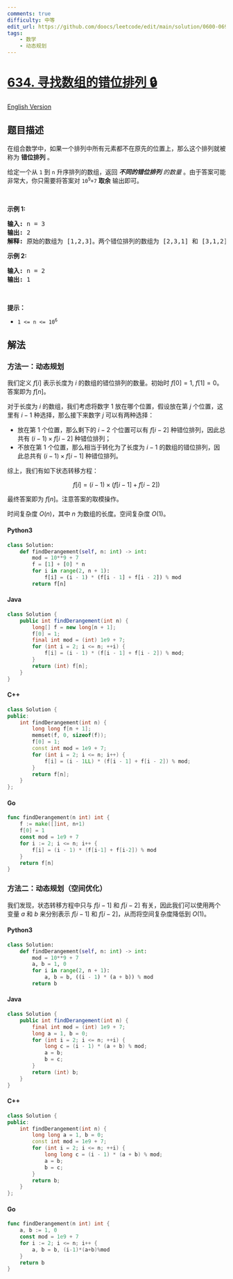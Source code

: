 ```yaml
---
comments: true
difficulty: 中等
edit_url: https://github.com/doocs/leetcode/edit/main/solution/0600-0699/0634.Find%20the%20Derangement%20of%20An%20Array/README.md
tags:
    - 数学
    - 动态规划
---
```


<!-- problem:start -->

# [634. 寻找数组的错位排列 🔒](https://leetcode.cn/problems/find-the-derangement-of-an-array)

[English Version](/solution/0600-0699/0634.Find%20the%20Derangement%20of%20An%20Array/README_EN.md)

## 题目描述

<!-- description:start -->

<p>在组合数学中，如果一个排列中所有元素都不在原先的位置上，那么这个排列就被称为 <strong>错位排列</strong> 。</p>

<p>给定一个从&nbsp;<code>1</code> 到 <code>n</code>&nbsp;升序排列的数组，返回&nbsp;<em><strong>不同的错位排列</strong> 的数量&nbsp;</em>。由于答案可能非常大，你只需要将答案对 <code>10<sup>9</sup>+7</code> <strong>取余</strong>&nbsp;输出即可。</p>

<p>&nbsp;</p>

<p><strong>示例 1:</strong></p>

<pre>
<strong>输入:</strong> n = 3
<strong>输出:</strong> 2
<strong>解释:</strong> 原始的数组为 [1,2,3]。两个错位排列的数组为 [2,3,1] 和 [3,1,2]。
</pre>

<p><strong>示例 2:</strong></p>

<pre>
<strong>输入:</strong> n = 2
<strong>输出:</strong> 1
</pre>

<p>&nbsp;</p>

<p><strong>提示：</strong></p>

<ul>
	<li><code>1 &lt;= n &lt;= 10<sup>6</sup></code></li>
</ul>

<!-- description:end -->

## 解法

<!-- solution:start -->

### 方法一：动态规划

我们定义 $f[i]$ 表示长度为 $i$ 的数组的错位排列的数量。初始时 $f[0] = 1$, $f[1] = 0$。答案即为 $f[n]$。

对于长度为 $i$ 的数组，我们考虑将数字 $1$ 放在哪个位置，假设放在第 $j$ 个位置，这里有 $i-1$ 种选择，那么接下来数字 $j$ 可以有两种选择：

-   放在第 $1$ 个位置，那么剩下的 $i - 2$ 个位置可以有 $f[i - 2]$ 种错位排列，因此总共有 $(i - 1) \times f[i - 2]$ 种错位排列；
-   不放在第 $1$ 个位置，那么相当于转化为了长度为 $i - 1$ 的数组的错位排列，因此总共有 $(i - 1) \times f[i - 1]$ 种错位排列。

综上，我们有如下状态转移方程：

$$
f[i] = (i - 1) \times (f[i - 1] + f[i - 2])
$$

最终答案即为 $f[n]$。注意答案的取模操作。

时间复杂度 $O(n)$，其中 $n$ 为数组的长度。空间复杂度 $O(1)$。

<!-- tabs:start -->

#### Python3

```python
class Solution:
    def findDerangement(self, n: int) -> int:
        mod = 10**9 + 7
        f = [1] + [0] * n
        for i in range(2, n + 1):
            f[i] = (i - 1) * (f[i - 1] + f[i - 2]) % mod
        return f[n]
```

#### Java

```java
class Solution {
    public int findDerangement(int n) {
        long[] f = new long[n + 1];
        f[0] = 1;
        final int mod = (int) 1e9 + 7;
        for (int i = 2; i <= n; ++i) {
            f[i] = (i - 1) * (f[i - 1] + f[i - 2]) % mod;
        }
        return (int) f[n];
    }
}
```

#### C++

```cpp
class Solution {
public:
    int findDerangement(int n) {
        long long f[n + 1];
        memset(f, 0, sizeof(f));
        f[0] = 1;
        const int mod = 1e9 + 7;
        for (int i = 2; i <= n; i++) {
            f[i] = (i - 1LL) * (f[i - 1] + f[i - 2]) % mod;
        }
        return f[n];
    }
};
```

#### Go

```go
func findDerangement(n int) int {
	f := make([]int, n+1)
	f[0] = 1
	const mod = 1e9 + 7
	for i := 2; i <= n; i++ {
		f[i] = (i - 1) * (f[i-1] + f[i-2]) % mod
	}
	return f[n]
}
```

<!-- tabs:end -->

<!-- solution:end -->

<!-- solution:start -->

### 方法二：动态规划（空间优化）

我们发现，状态转移方程中只与 $f[i - 1]$ 和 $f[i - 2]$ 有关，因此我们可以使用两个变量 $a$ 和 $b$ 来分别表示 $f[i - 1]$ 和 $f[i - 2]$，从而将空间复杂度降低到 $O(1)$。

<!-- tabs:start -->

#### Python3

```python
class Solution:
    def findDerangement(self, n: int) -> int:
        mod = 10**9 + 7
        a, b = 1, 0
        for i in range(2, n + 1):
            a, b = b, ((i - 1) * (a + b)) % mod
        return b
```

#### Java

```java
class Solution {
    public int findDerangement(int n) {
        final int mod = (int) 1e9 + 7;
        long a = 1, b = 0;
        for (int i = 2; i <= n; ++i) {
            long c = (i - 1) * (a + b) % mod;
            a = b;
            b = c;
        }
        return (int) b;
    }
}
```

#### C++

```cpp
class Solution {
public:
    int findDerangement(int n) {
        long long a = 1, b = 0;
        const int mod = 1e9 + 7;
        for (int i = 2; i <= n; ++i) {
            long long c = (i - 1) * (a + b) % mod;
            a = b;
            b = c;
        }
        return b;
    }
};
```

#### Go

```go
func findDerangement(n int) int {
	a, b := 1, 0
	const mod = 1e9 + 7
	for i := 2; i <= n; i++ {
		a, b = b, (i-1)*(a+b)%mod
	}
	return b
}
```

<!-- tabs:end -->

<!-- solution:end -->

<!-- problem:end -->
